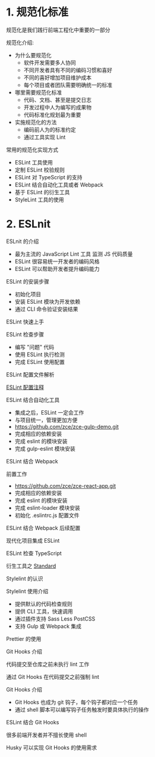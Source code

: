 # 1. 规范化标准

规范化是我们践行前端工程化中重要的一部分

规范化介绍:

- 为什么要规范化
  - 软件开发需要多人协同
  - 不同开发者具有不同的编码习惯和喜好
  - 不同的喜好增加项目维护成本
  - 每个项目或者团队需要明确统一的标准
- 哪里需要规范化标准
  - 代码、文档、甚至是提交日志
  - 开发过程中人为编写的成果物
  - 代码标准化规划最为重要
- 实施规范化的方法
  - 编码前人为的标准约定
  - 通过工具实现 Lint

常用的规范化实现方式

- ESLint 工具使用
- 定制 ESLint 校验规则
- ESLint 对 TypeScript 的支持
- ESLint 结合自动化工具或者 Webpack
- 基于 ESLint 的衍生工具
- StyleLint 工具的使用

# 2. ESLnit

ESLnit 的介绍

- 最为主流的 JavaScript Lint 工具 监测 JS 代码质量
- ESLint 很容易统一开发者的编码风格
- ESLint 可以帮助开发者提升编码能力

ESLint 的安装步骤

- 初始化项目
- 安装 ESLint 模块为开发依赖
- 通过 CLI 命令验证安装结果

ESLint 快速上手

ESLint 检查步骤

- 编写 "问题" 代码
- 使用 ESLint 执行检测
- 完成 ESLint 使用配置

ESLint 配置文件解析

[ESLint 配置注释](http://eslint.cn/docs/user-guide/configuring#configuring-rules)

ESLint 结合自动化工具

- 集成之后，ESLint 一定会工作
- 与项目统一，管理更加方便
- https://github.com/zce/zce-gulp-demo.git
- 完成相应的依赖安装
- 完成 eslint 的模块安装
- 完成 gulp-eslint 模块安装

ESLint 结合 Webpack

前置工作

- https://github.com/zce/zce-react-app.git
- 完成相应的依赖安装
- 完成 eslint 的模块安装
- 完成 eslint-loader 模块安装
- 初始化 .eslintrc.js 配置文件

ESLint 结合 Webpack 后续配置

现代化项目集成 ESLint

ESLint 检查 TypeScript

衍生工具之 [Standard](https://github.com/standard/standard)

Stylelint 的认识

Stylelint 使用介绍

- 提供默认的代码检查规则
- 提供 CLI 工具，快速调用
- 通过插件支持 Sass Less PostCSS
- 支持 Gulp 或 Webpack 集成

Prettier 的使用

Git Hooks 介绍

代码提交至仓库之前未执行 lint 工作

通过 Git Hooks 在代码提交之前强制 lint

Git Hooks 介绍

- Git Hooks 也成为 git 钩子，每个钩子都对应一个任务
- 通过 shell 脚本可以编写钩子任务触发时要具体执行的操作

ESLint 结合 Git Hooks

很多前端开发者并不擅长使用 shell

Husky 可以实现 Git Hooks 的使用需求
